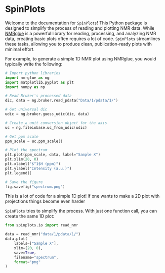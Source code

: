 # SpinPlots

Welcome to the documentation for `SpinPlots`! This Python package is designed to simplify the process of reading and plotting NMR data. While [NMRglue](https://www.nmrglue.com/) is a powerful library for reading, processing, and analyzing NMR data, creating basic plots often requires a lot of code. `SpinPlots` streamlines these tasks, allowing you to produce clean, publication-ready plots with minimal effort.

For example, to generate a simple 1D NMR plot using NMRglue, you would typically write the following:

```python
# Import python libraries
import nmrglue as ng
import matplotlib.pyplot as plt
import numpy as np

# Read Bruker's processed data
dic, data = ng.bruker.read_pdata("Data/1/pdata/1/")

# Get universal dic
udic = ng.bruker.guess_udic(dic, data)

# Create a unit conversion object for the axis
uc = ng.fileiobase.uc_from_udic(udic)

# Get ppm scale
ppm_scale = uc.ppm_scale()

# Plot the spectrum
plt.plot(ppm_scale, data, label="Sample X")
plt.xlim(20, 0)
plt.xlabel("$^1$H (ppm)")
plt.ylabel("Intensity (a.u.)")
plt.legend()

# Save the figure
fig.savefig("spectrum.png")
```

This is a lot of code for a simple 1D plot! If one wants to make a 2D plot with projections things become even harder

`SpinPlots` tries to simplify the process. With just one function call, you can create the same 1D plot:

```python
from spinplots.io import read_nmr

data = read_nmr("data/1/pdata/1/")
data.plot(
    labels=["Sample X"],
    xlim=(20, 0),
    save=True,
    filename="spectrum",
    format="png"
)
```
